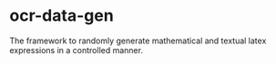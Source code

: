 # ocr-data-gen
The framework to randomly generate mathematical and textual latex expressions in a controlled manner.
